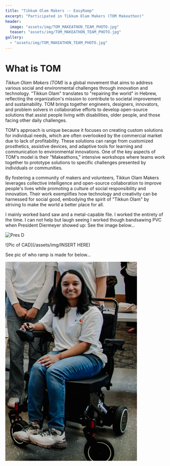 ```yaml
---
title: "Tikkum Olam Makers -- EasyRamp"
excerpt: "Participated in Tikkum Olam Makers (TOM Makeathon)"
header: 
  image: "assets/img/TOM_MAKEATHON_TEAM_PHOTO.jpg"
  teaser: "assets/img/TOM_MAKEATHON_TEAM_PHOTO.jpg"
gallery:
  - "assets/img/TOM_MAKEATHON_TEAM_PHOTO.jpg"
---
```


# What is TOM

*Tikkun Olam Makers (TOM)* is a global movement that aims to address various social and environmental challenges through innovation and technology. "Tikkun Olam" translates to "repairing the world" in Hebrew, reflecting the organization's mission to contribute to societal improvement and sustainability. TOM brings together engineers, designers, innovators, and problem solvers in collaborative efforts to develop open-source solutions that assist people living with disabilities, older people, and those facing other daily challenges.

TOM's approach is unique because it focuses on creating custom solutions for individual needs, which are often overlooked by the commercial market due to lack of profitability. These solutions can range from customized prosthetics, assistive devices, and adaptive tools for learning and communication to environmental innovations. One of the key aspects of TOM's model is their "Makeathons," intensive workshops where teams work together to prototype solutions to specific challenges presented by individuals or communities.

By fostering a community of makers and volunteers, Tikkun Olam Makers leverages collective intelligence and open-source collaboration to improve people's lives while promoting a culture of social responsibility and innovation. Their work exemplifies how technology and creativity can be harnessed for social good, embodying the spirit of "Tikkun Olam" by striving to make the world a better place for all.


I mainly worked band saw and a metal-capable file. I worked the entirety of the time. I can not help but laugh seeing I worked though bandsawing PVC when President Diermeyer showed up: See the image below...

![Pres D](/Working_Background_TOM.jpg)

![Pic of CAD](/assets/img/INSERT HERE)

See pic of who ramp is made for below...

![MissConsumer](/assets/img/Pic_of_consumer.png)
